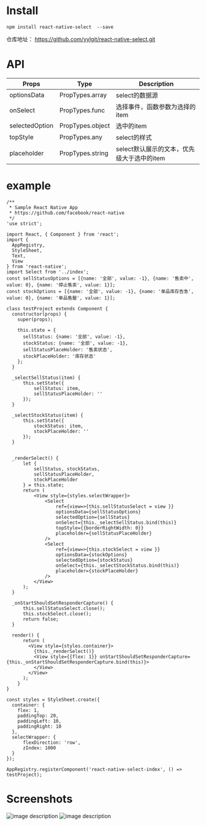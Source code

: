 # Install

```
npm install react-native-select  --save
```
仓库地址： https://github.com/yylgit/react-native-select.git

# API

Props |Type| Description
---|---|---
optionsData | PropTypes.array | select的数据源
onSelect | PropTypes.func |  选择事件，函数参数为选择的item
selectedOption | PropTypes.object |  选中的item 
topStyle | PropTypes.any | select的样式
placeholder | PropTypes.string | select默认展示的文本，优先级大于选中的item


# example
```
/**
 * Sample React Native App
 * https://github.com/facebook/react-native
 */
'use strict';

import React, { Component } from 'react';
import {
  AppRegistry,
  StyleSheet,
  Text,
  View
} from 'react-native';
import Select from '../index';
const sellStatusOptions = [{name: '全部', value: -1}, {name: '售卖中', value: 0}, {name: '停止售卖', value: 1}];
const stockOptions = [{name: '全部', value: -1}, {name: '单品库存告急', value: 0}, {name: '单品售罄', value: 1}];

class testProject extends Component {
  constructor(props) {
    super(props);
  
    this.state = {
      sellStatus: {name: '全部', value: -1},
      stockStatus: {name: '全部', value: -1},
      sellStatusPlaceHolder: '售卖状态',
      stockPlaceHolder: '库存状态'
    };
  }

  _selectSellStatus(item) {
      this.setState({
          sellStatus: item,
          sellStatusPlaceHolder: ''
      });
  }

  _selectStockStatus(item) {
      this.setState({
          stockStatus: item,
          stockPlaceHolder: ''
      });
  }


  _renderSelect() {
      let {
          sellStatus, stockStatus,
          sellStatusPlaceHolder,
          stockPlaceHolder
      } = this.state;
      return (
          <View style={styles.selectWrapper}>
              <Select
                  ref={view=>{this.sellStatusSelect = view }}
                  optionsData={sellStatusOptions}
                  selectedOption={sellStatus}
                  onSelect={this._selectSellStatus.bind(this)}
                  topStyle={{borderRightWidth: 0}}
                  placeholder={sellStatusPlaceHolder}
              />
              <Select
                  ref={view=>{this.stockSelect = view }}
                  optionsData={stockOptions}
                  selectedOption={stockStatus}
                  onSelect={this._selectStockStatus.bind(this)}
                  placeholder={stockPlaceHolder}
              />
          </View>
      );
  }

  _onStartShouldSetResponderCapture() {
      this.sellStatusSelect.close();
      this.stockSelect.close();
      return false;
  }

  render() {
      return (
        <View style={styles.container}>
          {this._renderSelect()}
          <View style={{flex: 1}} onStartShouldSetResponderCapture={this._onStartShouldSetResponderCapture.bind(this)}>
          </View>
        </View>
      );
    }
}

const styles = StyleSheet.create({
  container: {
    flex: 1,
    paddingTop: 20,
    paddingLeft: 10,
    paddingRight: 10
  },
  selectWrapper: {
      flexDirection: 'row',
      zIndex: 1000
  }
});

AppRegistry.registerComponent('react-native-select-index', () => testProject);

```

# Screenshots
![image description](https://dn-cnode.qbox.me/FnmN1500bsL8w85dVfe5nj9V43wg)
![image description](https://dn-cnode.qbox.me/FpGX4AJ3G24YownZUBJM141PBvrx)